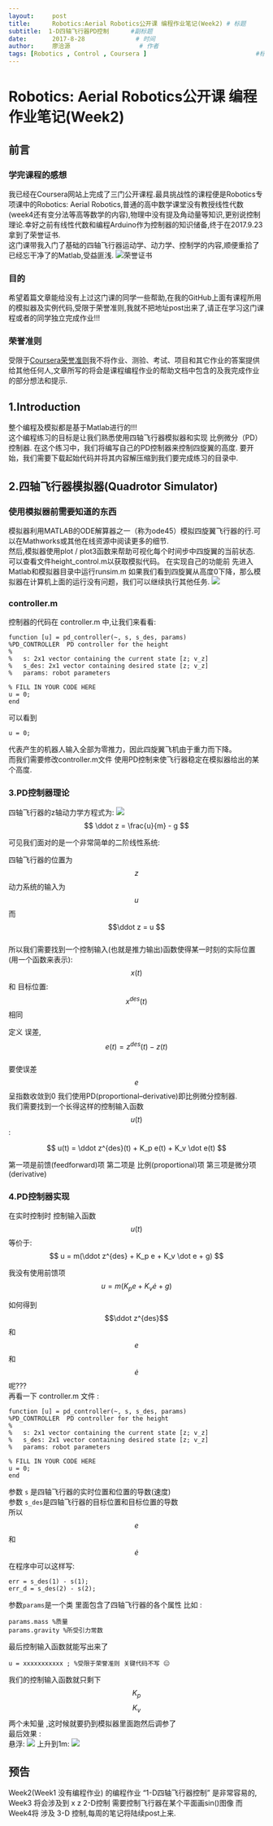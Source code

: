 ```yaml
---
layout:     post
title:		Robotics:Aerial Robotics公开课 编程作业笔记(Week2) # 标题 
subtitle:  1-D四轴飞行器PD控制 	 #副标题
date:       2017-8-28              # 时间
author:     廖洽源                   # 作者
tags: [Robotics , Control , Coursera ]                              #标签
---
```


# Robotics: Aerial Robotics公开课 编程作业笔记(Week2)  
## 前言 
### 学完课程的感想    
我已经在Coursera网站上完成了三门公开课程.最具挑战性的课程便是Robotics专项课中的Robotics: Aerial Robotics,普通的高中数学课堂没有教授线性代数(week4还有变分法等高等数学的内容),物理中没有提及角动量等知识,更别说控制理论.幸好之前有线性代数和编程Arduino作为控制器的知识储备,终于在2017.9.23拿到了荣誉证书.  
这门课带我入门了基础的四轴飞行器运动学、动力学、控制学的内容,顺便重拾了已经忘干净了的Matlab,受益匪浅.
![荣誉证书](https://ws4.sinaimg.cn/large/006tKfTcgy1flmniz8untj31880y4h9i.jpg)
### 目的  
希望着篇文章能给没有上过这门课的同学一些帮助,在我的GitHub上面有课程所用的模拟器及实例代码,受限于荣誉准则,我就不把地址post出来了,请正在学习这门课程或者的同学独立完成作业!!!
### 荣誉准则  
受限于[Coursera荣誉准则](https://www.coursera.org/about/terms/honorcode)我不将作业、测验、考试、项目和其它作业的答案提供给其他任何人,文章所写的将会是课程编程作业的帮助文档中包含的及我完成作业的部分想法和提示.
 
## 1.Introduction    
整个编程及模拟都是基于Matlab进行的!!!  
这个编程练习的目标是让我们熟悉使用四轴飞行器模拟器和实现 比例微分（PD）控制器. 在这个练习中，我们将编写自己的PD控制器来控制四旋翼的高度.
要开始，我们需要下载起始代码并将其内容解压缩到我们要完成练习的目录中.
## 2.四轴飞行器模拟器(Quadrotor Simulator)   
### 使用模拟器前需要知道的东西    
模拟器利用MATLAB的ODE解算器之一（称为ode45）模拟四旋翼飞行器的行.可以在Mathworks或其他在线资源中阅读更多的细节.  
然后,模拟器使用plot / plot3函数来帮助可视化每个时间步中四旋翼的当前状态.  
可以查看文件height_control.m以获取模拟代码。
在实现自己的功能前 先进入Matlab和模拟器目录中运行runsim.m 如果我们看到四旋翼从高度0下降，那么模拟器在计算机上面的运行没有问题，我们可以继续执行其他任务. 
![](https://ws4.sinaimg.cn/large/006tKfTcgy1fln9xx4rtxj31kw0zk17m.jpg) 
### controller.m
控制器的代码在 controller.m 中,让我们来看看:  

```
function [u] = pd_controller(~, s, s_des, params)  
%PD_CONTROLLER  PD controller for the height  
%  
%   s: 2x1 vector containing the current state [z; v_z]  
%   s_des: 2x1 vector containing desired state [z; v_z]  
%   params: robot parameters 
  
% FILL IN YOUR CODE HERE  
u = 0;    
end   
```
可以看到
```
u = 0;
```
代表产生的机器人输入全部为零推力，因此四旋翼飞机由于重力而下降。  
而我们需要修改controller.m文件 使用PD控制来使飞行器稳定在模拟器给出的某个高度.
### 3.PD控制器理论  
四轴飞行器的z轴动力学方程式为: 
![](https://ws4.sinaimg.cn/large/006tKfTcgy1flvlqsx3qhj310e0r0wl3.jpg)
$$ \ddot z = \frac{u}{m} - g $$

可见我们面对的是一个非常简单的二阶线性系统: 
 
四轴飞行器的位置为 $$z$$ 动力系统的输入为 $$u$$ 而 $$\ddot z = u $$  
所以我们需要找到一个控制输入(也就是推力输出)函数使得某一时刻的实际位置(用一个函数来表示): $$x(t)$$ 和 目标位置: $$x^{des}(t)$$ 相同  
  
定义 误差, $$e(t) = z^{des}(t)- z(t)$$   
要使误差 $$e$$ 呈指数收敛到0 我们使用PD(proportional–derivative)即比例微分控制器.  
我们需要找到一个长得这样的控制输入函数$$u(t)$$: 
 
$$ u(t) = \ddot z^{des}(t) + K_p e(t) + K_v \dot e(t) $$  

第一项是前馈(feedforward)项 第二项是 比例(proportional)项 第三项是微分项(derivative)   
### 4.PD控制器实现
在实时控制时 控制输入函数 $$u(t)$$ 等价于:  
$$ u = m(\ddot z^{des} + K_p e + K_v \dot e + g) $$  

我没有使用前馈项  
$$ u = m( K_p e + K_v \dot e + g) $$  

如何得到 $$\ddot z^{des}$$ 和 $$e$$ 和 $$\dot e$$ 呢???  
再看一下 controller.m 文件 :

```
function [u] = pd_controller(~, s, s_des, params)  
%PD_CONTROLLER  PD controller for the height  
%  
%   s: 2x1 vector containing the current state [z; v_z]  
%   s_des: 2x1 vector containing desired state [z; v_z]  
%   params: robot parameters 
  
% FILL IN YOUR CODE HERE  
u = 0;  
end   
```
参数 ```s``` 是四轴飞行器的实时位置和位置的导数(速度)  
参数 ```s_des```是四轴飞行器的目标位置和目标位置的导数  
所以$$e$$和$$\dot e$$在程序中可以这样写:

```
err = s_des(1) - s(1);  
err_d = s_des(2) - s(2);
```
参数```params```是一个类 里面包含了四轴飞行器的各个属性 比如 :  

```
params.mass %质量  
params.gravity %所受引力常数
```  
最后控制输入函数就能写出来了 

```
u = xxxxxxxxxxx ; %受限于荣誉准则 关键代码不写 😑
```

我们的控制输入函数就只剩下 $$K_p$$ $$K_v$$ 两个未知量 ,这时候就要扔到模拟器里面跑然后调参了  
最后效果 :  
悬浮:
![](https://ws3.sinaimg.cn/large/006tKfTcgy1flvleylkizj31kw0zkqin.jpg)
上升到1m:
![](https://ws2.sinaimg.cn/large/006tKfTcgy1flvlftxi3ej31kw0zkds0.jpg)
## 预告
Week2(Week1 没有编程作业) 的编程作业 “1-D四轴飞行器控制” 是非常容易的, Week3 将会涉及到 x z 2-D控制 需要控制飞行器在某个平面画sin()图像 而 Week4将 涉及 3-D 控制,每周的笔记将陆续post上来.

